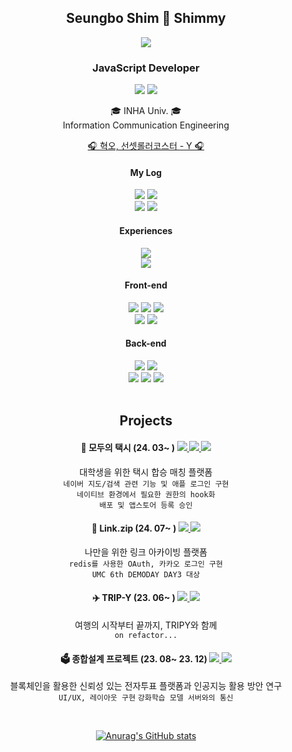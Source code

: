 <div align=center>
<h2>Seungbo Shim 🫠 Shimmy </h2>
<img src="https://github.com/seungboshim/seungboshim/assets/112371013/10cfd83e-7517-4c8a-a991-4c940ffc2cb5" />

<h3>JavaScript Developer</h3>
<p> <img src="https://img.shields.io/badge/JavaScript-F7DF1E?style=flat-square&logo=JavaScript&logoColor=white"/>
<img src="https://img.shields.io/badge/TypeScript-3178C6?style=flat-square&logo=TypeScript&logoColor=white"/> </p>

<p> 🎓 INHA Univ. 🎓 </br>
Information Communication Engineering </br> </p>

<a href="https://www.youtube.com/watch?v=rt7M0hbLg48">🎧 혁오, 선셋롤러코스터 - Y 🎧</a></br>

#### My Log
<a href="https://velog.io/@seungboshim"> <img src="https://img.shields.io/badge/Velog-20C997?style=flat-square&logo=Velog&logoColor=white"/></a>
<a href="https://noon-iodine-e0d.notion.site/SHIMMY-b93e295a23dc4b9eb3276d1fb499fa72"><img src="https://img.shields.io/badge/Portfolio-000000?style=flat-square&logo=notion&logoColor=white"/></a></br>
<a href="https://www.instagram.com/sngbong__/"> <img src="https://img.shields.io/badge/sngbong____-FF0069?style=flat-square&logo=instagram&logoColor=white"/></a>
<a href="https://www.instagram.com/narock.dorock/"> <img src="https://img.shields.io/badge/나락도락-FF7A00?style=flat-square&logo=instagram&logoColor=white"/></a>

#### Experiences
<img src="https://img.shields.io/badge/LG U+ Ureca-1기-D60078?style=flat-square&logo=LG&logoColor=white"/></br>
<img src="https://img.shields.io/badge/Univ. Makeus Challenge-3~6기-00C300?style=flat-square&logo=UMC&logoColor=white"/>

#### Front-end
<img src="https://img.shields.io/badge/React-61DAFB?style=flat-square&logo=React&logoColor=white"/>
<img src="https://img.shields.io/badge/Next.js-000000?style=flat-square&logo=Next.js&logoColor=white"/>
<img src="https://img.shields.io/badge/React-native-61DAFB?style=flat-square&logo=React&logoColor=white"/> </br>
<img src="https://img.shields.io/badge/Recoil-3578E5?style=flat-square&logo=recoil&logoColor=white"/> 
<img src="https://img.shields.io/badge/React-query-FF4154?style=flat-square&logo=reactquery&logoColor=white"/>

#### Back-end
<img src="https://img.shields.io/badge/node.js-339933?style=flat-square&logo=nodedotjs&logoColor=white"/>
<img src="https://img.shields.io/badge/express-000000?style=flat-square&logo=express&logoColor=white"/> </br>
<img src="https://img.shields.io/badge/MySQL-4479A1?style=flat-square&logo=MySQL&logoColor=white"/> 
<img src="https://img.shields.io/badge/redis-FF4438?style=flat-square&logo=redis&logoColor=white"/>
<img src="https://img.shields.io/badge/ElastiCache-C925D1?style=flat-square&logo=amazonelasticache&logoColor=white"/>

</br>
</br>

## Projects

#### 🚕 모두의 택시 (24. 03~ ) <a href="https://github.com/modu-taxi/ios"> <img src="https://img.shields.io/badge/TS-3178C6?style=flat"/> <img src="https://img.shields.io/badge/RN-61DAFB?style=flat"/> <img src="https://img.shields.io/badge/iOS-000000?style=flat"/></a> 
대학생을 위한 택시 합승 매칭 플랫폼 </br>
``네이버 지도/검색 관련 기능 및 애플 로그인 구현``<br>
``네이티브 환경에서 필요한 권한의 hook화``<br>
``배포 및 앱스토어 등록 승인``

#### 🔗 Link.zip (24. 07~ ) <a href=""> <img src="https://img.shields.io/badge/JS-F7DF1E?style=flat"/> <img src="https://img.shields.io/badge/express-000000?style=flat"/> </a>
나만을 위한 링크 아카이빙 플랫폼 </br>
``redis를 사용한 OAuth, 카카오 로그인 구현``<br>
``UMC 6th DEMODAY DAY3 대상``

#### ✈️ TRIP-Y (23. 06~ ) <a href="https://github.com/UMC-TRIPY/web-front"> <img src="https://img.shields.io/badge/TS-3178C6?style=flat"/> <img src="https://img.shields.io/badge/NEXT-000000?style=flat"/></a>
여행의 시작부터 끝까지, TRIPY와 함께 </br>
``on refactor...``

#### 🗳️ 종합설계 프로젝트 (23. 08~ 23. 12) <a href="https://github.com/Inha-ICE-Capstone/capstone-design-FE"> <img src="https://img.shields.io/badge/TS-3178C6?style=flat"/> <img src="https://img.shields.io/badge/NEXT-000000?style=flat"/></a>
블록체인을 활용한 신뢰성 있는 전자투표 플랫폼과 인공지능 활용 방안 연구 </br>
``UI/UX, 레이아웃 구현``
``강화학습 모델 서버와의 통신``

</br>

[![Anurag's GitHub stats](https://github-readme-stats.vercel.app/api?username=seungboshim&theme=shadow_red&count_private=true&show_icons=true)](https://github.com/seungboshim/github-readme-stats) 
</div>
